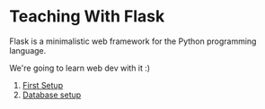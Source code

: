 # Teaching With Flask

Flask is a minimalistic web framework for the Python programming language.

We're going to learn web dev with it :)

1. [First Setup](https://github.com/lpil/teaching-with-flask/blob/master/doc/01_first_setup.md)
1. [Database setup](https://github.com/lpil/teaching-with-flask/blob/master/doc/02_database_setup.md)
